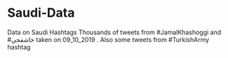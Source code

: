 # Saudi-Data
Data on Saudi Hashtags
Thousands of tweets from #JamalKhashoggi and #خاشقجي taken on 09_10_2019 . Also some tweets from #TurkishArmy hashtag
